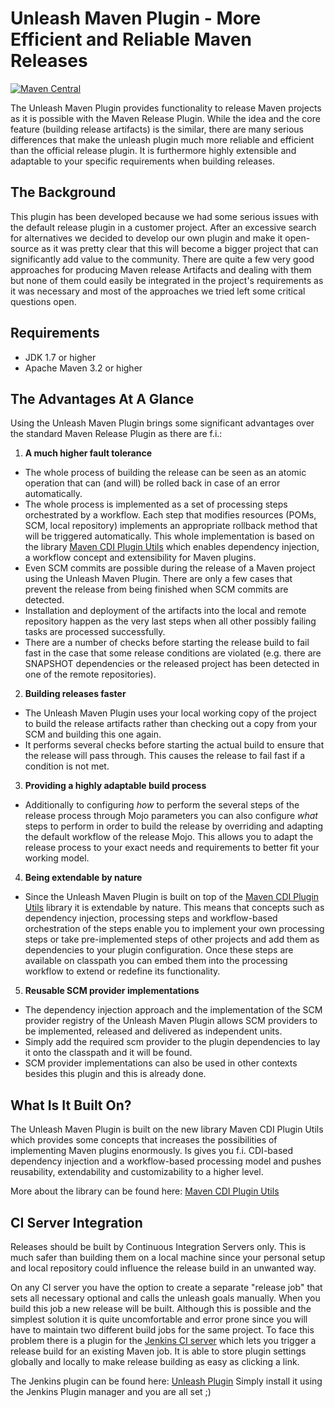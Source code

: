 Unleash Maven Plugin - More Efficient and Reliable Maven Releases
=================================================================
[![Maven Central](https://maven-badges.herokuapp.com/maven-central/com.itemis.maven.plugins/unleash-maven-plugin/badge.svg)](https://maven-badges.herokuapp.com/maven-central/com.itemis.maven.plugins/unleash-maven-plugin)

The Unleash Maven Plugin provides functionality to release Maven projects as it is possible with the Maven Release Plugin. While the idea and the core feature (building release artifacts) is the similar, there are many serious differences that make the unleash plugin much more reliable and efficient than the official release plugin. It is furthermore highly extensible and adaptable to your specific requirements when building releases.


The Background
--------------
This plugin has been developed because we had some serious issues with the default release plugin in a customer project. After an excessive search for alternatives we decided to develop our own plugin and make it open-source as it was pretty clear that this will become a bigger project that can significantly add value to the community. There are quite a few very good approaches for producing Maven release Artifacts and dealing with them but none of them could easily be integrated in the project's requirements as it was necessary and most of the approaches we tried left some critical questions open.


Requirements
------------
* JDK 1.7 or higher
* Apache Maven 3.2 or higher


The Advantages At A Glance
--------------------------
Using the Unleash Maven Plugin brings some significant advantages over the standard Maven Release Plugin as there are f.i.:

1. **A much higher fault tolerance**
  * The whole process of building the release can be seen as an atomic operation that can (and will) be rolled back in case of an error automatically.
  * The whole process is implemented as a set of processing steps orchestrated by a workflow. Each step that modifies resources (POMs, SCM, local repository) implements an appropriate rollback method that will be triggered automatically. This whole implementation is based on the library [Maven CDI Plugin Utils](https://github.com/shillner/maven-cdi-plugin-utils) which enables dependency injection, a workflow concept and extensibility for Maven plugins.
  * Even SCM commits are possible during the release of a Maven project using the Unleash Maven Plugin. There are only a few cases that prevent the release from being finished when SCM commits are detected.
  * Installation and deployment of the artifacts into the local and remote repository happen as the very last steps when all other possibly failing tasks are processed successfully.
  * There are a number of checks before starting the release build to fail fast in the case that some release conditions are violated (e.g. there are SNAPSHOT dependencies or the released project has been detected in one of the remote repositories).
2. **Building releases faster**
  * The Unleash Maven Plugin uses your local working copy of the project to build the release artifacts rather than checking out a copy from your SCM and building this one again.
  * It performs several checks before starting the actual build to ensure that the release will pass through. This causes the release to fail fast if a condition is not met.
3. **Providing a highly adaptable build process**
  * Additionally to configuring _how_ to perform the several steps of the release process through Mojo parameters you can also configure _what_ steps to perform in order to build the release by overriding and adapting the default workflow of the release Mojo. This allows you to adapt the release process to your exact needs and requirements to better fit your working model. 
4. **Being extendable by nature**
  * Since the Unleash Maven Plugin is built on top of the [Maven CDI Plugin Utils](https://github.com/shillner/maven-cdi-plugin-utils) library it is extendable by nature. This means that concepts such as dependency injection, processing steps and workflow-based orchestration of the steps enable you to implement your own processing steps or take pre-implemented steps of other projects and add them as dependencies to your plugin configuration. Once these steps are available on classpath you can embed them into the processing workflow to extend or redefine its functionality.
5. **Reusable SCM provider implementations**
  * The dependency injection approach and the implementation of the SCM provider registry of the Unleash Maven Plugin allows SCM providers to be implemented, released and delivered as independent units.
  * Simply add the required scm provider to the plugin dependencies to lay it onto the classpath and it will be found.
  * SCM provider implementations can also be used in other contexts besides this plugin and this is already done. 


What Is It Built On?
--------------------
The Unleash Maven Plugin is built on the new library Maven CDI Plugin Utils which provides some concepts that increases the possibilities of implementing Maven plugins enormously. Is gives you f.i. CDI-based dependency injection and a workflow-based processing model and pushes reusability, extendability and customizability to a higher level.

More about the library can be found here: [Maven CDI Plugin Utils](https://github.com/shillner/maven-cdi-plugin-utils)


CI Server Integration
---------------------
Releases should be built by Continuous Integration Servers only. This is much safer than building them on a local machine since your personal setup and local repository could influence the release build in an unwanted  way.

On any CI server you have the option to create a separate "release job" that sets all necessary optional and calls the  unleash goals manually. When you build this job a new release will be built. Although this is possible and the simplest solution it is quite uncomfortable and error prone since you will have to maintain two different build jobs for the same project. To face this problem there is a plugin for the [Jenkins CI server](https://jenkins.io/) which lets you trigger a release build for an existing Maven job. It is able to store plugin settings globally and locally to make release building as easy as clicking a link.

The Jenkins plugin can be found here: [Unleash Plugin](https://wiki.jenkins-ci.org/display/JENKINS/Unleash+Plugin)
Simply install it using the Jenkins Plugin manager and you are all set ;)
